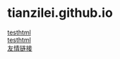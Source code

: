 # tianzilei.github.io
[testhtml](./post/testpost.md)<br>
[testhtml](./post/testpost.html)<br>
[友情链接](http://47.109.129.17:9080/)
